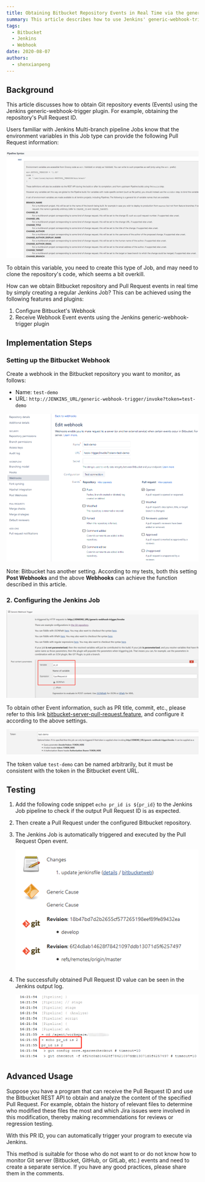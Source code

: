 ```yaml
---
title: Obtaining Bitbucket Repository Events in Real Time via the generic-webhook-trigger Plugin
summary: This article describes how to use Jenkins' generic-webhook-trigger plugin to obtain real-time event information from a Bitbucket repository, such as the Pull Request ID.
tags:
  - Bitbucket
  - Jenkins
  - Webhook
date: 2020-08-07
authors:
  - shenxianpeng
---
```


## Background

This article discusses how to obtain Git repository events (Events) using the Jenkins generic-webhook-trigger plugin.  For example, obtaining the repository's Pull Request ID.

Users familiar with Jenkins Multi-branch pipeline Jobs know that the environment variables in this Job type can provide the following Pull Request information:

![Multi-branch pipeline Job environment variables](pull-request-env.png)

To obtain this variable, you need to create this type of Job, and may need to clone the repository's code, which seems a bit overkill.

How can we obtain Bitbucket repository and Pull Request events in real time by simply creating a regular Jenkins Job? This can be achieved using the following features and plugins:

1. Configure Bitbucket's Webhook
2. Receive Webhook Event events using the Jenkins generic-webhook-trigger plugin

## Implementation Steps

### Setting up the Bitbucket Webhook

Create a webhook in the Bitbucket repository you want to monitor, as follows:

* Name: `test-demo`
* URL: `http://JENKINS_URL/generic-webhook-trigger/invoke?token=test-demo`

![Creating a webhook](webhook.png)

Note: Bitbucket has another setting. According to my tests, both this setting **Post Webhooks** and the above **Webhooks** can achieve the function described in this article.


### 2. Configuring the Jenkins Job

![Configuring Jenkins: Obtaining the Pull Request ID](generic-config.png)

To obtain other Event information, such as PR title, commit, etc., please refer to this link [bitbucket-server-pull-request.feature](https://github.com/jenkinsci/generic-webhook-trigger-plugin/blob/master/src/test/resources/org/jenkinsci/plugins/gwt/bdd/bitbucket-server/bitbucket-server-pull-request.feature), and configure it according to the above settings.

![Configuring Jenkins: token](generic-config-token.png)

The token value `test-demo` can be named arbitrarily, but it must be consistent with the token in the Bitbucket event URL.

## Testing

1. Add the following code snippet `echo pr_id is ${pr_id}` to the Jenkins Job pipeline to check if the output Pull Request ID is as expected.

2. Then create a Pull Request under the configured Bitbucket repository.

3. The Jenkins Job is automatically triggered and executed by the Pull Request Open event.

    ![Jenkins automatically executes via event](auto-trigger-jenkins.png)

4. The successfully obtained Pull Request ID value can be seen in the Jenkins output log.

    ![Obtained Pull Request ID](pull-request-id.png)

## Advanced Usage

Suppose you have a program that can receive the Pull Request ID and use the Bitbucket REST API to obtain and analyze the content of the specified Pull Request. For example, obtain the history of relevant files to determine who modified these files the most and which Jira issues were involved in this modification, thereby making recommendations for reviews or regression testing.

With this PR ID, you can automatically trigger your program to execute via Jenkins.

This method is suitable for those who do not want to or do not know how to monitor Git server (Bitbucket, GitHub, or GitLab, etc.) events and need to create a separate service. If you have any good practices, please share them in the comments.
